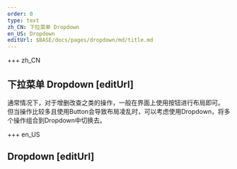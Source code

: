 ```yaml
---
order: 0
type: text
zh_CN: 下拉菜单 Dropdown
en_US: Dropdown
editUrl: $BASE/docs/pages/dropdown/md/title.md
---
```


+++  zh_CN 
## 下拉菜单 Dropdown [editUrl]
通常情况下，对于增删改查之类的操作，一般在界面上使用按钮进行布局即可。    
但当操作比较多且使用Button会导致布局凌乱时，可以考虑使用Dropdown，将多个操作组合到Dropdown中切换去。


+++  en_US 
## Dropdown [editUrl]  
